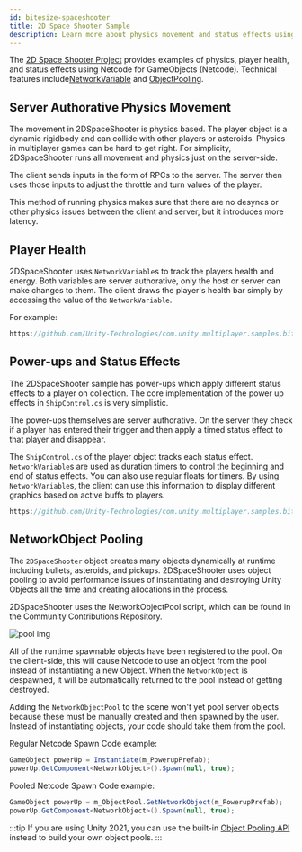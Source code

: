 ```yaml
---
id: bitesize-spaceshooter
title: 2D Space Shooter Sample
description: Learn more about physics movement and status effects using Netcode for GameObjects (Netcode) NetworkVariables and ObjectPooling .
---
```


The [2D Space Shooter Project](https://github.com/Unity-Technologies/com.unity.multiplayer.samples.bitesize/tree/master/Basic/2DSpaceShooter) provides examples of physics, player health, and status effects using Netcode for GameObjects (Netcode). Technical features include[NetworkVariable](../../basics/networkvariable.md) and [ObjectPooling](../../advanced-topics/object-pooling.md). 

## Server Authorative Physics Movement

The movement in 2DSpaceShooter is physics based. The player object is a dynamic rigidbody and can collide with other players or asteroids. Physics in multiplayer games can be hard to get right. For simplicity, 2DSpaceShooter runs all movement and physics just on the server-side.

The client sends inputs in the form of RPCs to the server. The server then uses those inputs to adjust the throttle and turn values of the player.

This method of running physics makes sure that there are no desyncs or other physics issues between the client and server, but it introduces more latency. 

## Player Health

2DSpaceShooter uses `NetworkVariable`s to track the players health and energy. Both variables are server authorative, only the host or server can make changes to them. The client draws the player's health bar simply by accessing the value of the `NetworkVariable`.

For example:

```csharp reference
https://github.com/Unity-Technologies/com.unity.multiplayer.samples.bitesize/blob/master/Basic/2DSpaceShooter/Assets/Scripts/ShipControl.cs#L488-L490
```

## Power-ups and Status Effects

The 2DSpaceShooter sample has power-ups which apply different status effects to a player on collection. The core implementation of the power up effects in `ShipControl.cs` is very simplistic.

The power-ups themselves are server authorative. On the server they check if a player has entered their trigger and then apply a timed status effect to that player and disappear.

The `ShipControl.cs` of the player object tracks each status effect. `NetworkVariable`s are used as duration timers to control the beginning and end of status effects. You can also use regular floats for timers. By using `NetworkVariable`s, the client can use this information to display different graphics based on active buffs to players.

```csharp reference
https://github.com/Unity-Technologies/com.unity.multiplayer.samples.bitesize/blob/master/Basic/2DSpaceShooter/Assets/Scripts/ShipControl.cs#L45-L51
```

## NetworkObject Pooling

The `2DSpaceShooter` object creates many objects dynamically at runtime including bullets, asteroids, and pickups. 2DSpaceShooter uses object pooling to avoid performance issues of instantiating and destroying Unity Objects all the time and creating allocations in the process.

2DSpaceShooter uses the NetworkObjectPool script, which can be found in the Community Contributions Repository. 

![pool img](/img/bitesize/invader-networkobjectpool.png)

All of the runtime spawnable objects have been registered to the pool. On the client-side, this will cause Netcode to use an object from the pool instead of instantiating a new Object. When the `NetworkObject` is despawned, it will be automatically returned to the pool instead of getting destroyed.

Adding the `NetworkObjectPool` to the scene won't yet pool server objects because these must be manually created and then spawned by the user. Instead of instantiating objects, your code should take them from the pool.

Regular Netcode Spawn Code example:

```csharp
GameObject powerUp = Instantiate(m_PowerupPrefab);
powerUp.GetComponent<NetworkObject>().Spawn(null, true);
```

Pooled Netcode Spawn Code example:

```csharp
GameObject powerUp = m_ObjectPool.GetNetworkObject(m_PowerupPrefab);
powerUp.GetComponent<NetworkObject>().Spawn(null, true);
```

<!--  https://github.com/Unity-Technologies/com.unity.multiplayer.samples.bitesize/blob/master/Basic/2DSpaceShooter/Assets/Scripts/Spawner.cs#L153-L156 -->

:::tip
If you are using Unity 2021, you can use the built-in [Object Pooling API](https://docs.unity3d.com/2021.1/Documentation/ScriptReference/Pool.ObjectPool_1.html) instead to build your own object pools.
:::

